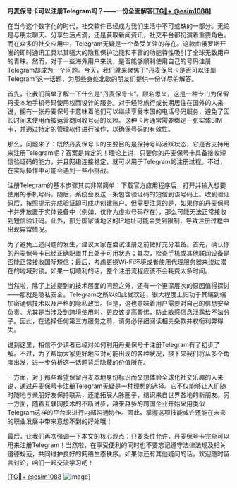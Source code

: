 **丹麦保号卡可以注册Telegram吗？——一份全面解答[[TG💪+ @esim1088](https://t.me/s/esim1088)]**

在当今这个数字化的时代，社交软件已经成为我们生活中不可或缺的一部分。无论是与朋友聊天、分享生活点滴，还是获取新闻资讯，社交平台都扮演着重要角色。而在众多的社交应用中，Telegram无疑是一个备受关注的存在。这款由俄罗斯开发的即时通讯工具以其强大的隐私保护功能和丰富的功能特性吸引了全球无数用户的青睐。然而，对于一些海外用户来说，是否能够顺利使用自己的号码注册Telegram却成为一个问题。今天，我们就来聚焦于“丹麦保号卡是否可以注册Telegram”这一话题，为那些身处北欧的朋友们提供一份详尽的解答。

首先，让我们简单了解一下什么是“丹麦保号卡”。顾名思义，这是一种专门为保留丹麦本地手机号码使用权而设计的服务。对于经常旅行或长期居住在国外的人来说，拥有一张丹麦保号卡意味着他们可以继续享受本国的电话号码服务，避免了因长时间未使用而被运营商回收号码的风险。这种卡片通常需要绑定一张实体SIM卡，并通过特定的管理软件进行操作，以确保号码的有效性。

那么，问题来了：既然丹麦保号卡的主要目的是保持号码活跃状态，它是否支持用来注册Telegram呢？答案是肯定的！理论上讲，只要你的丹麦保号卡具备接收短信验证码的能力，并且网络连接稳定，就可以用于Telegram的注册过程。不过，在实际操作中可能会遇到一些小挑战。

注册Telegram的基本步骤其实非常简单：下载官方应用程序后，打开并输入想要使用的手机号码。随后，系统会发送一条包含验证码的短信到该号码上。收到验证码后，按照提示完成验证即可成功创建账户。但需要注意的是，如果你的丹麦保号卡并非放置于实体设备中（例如，仅作为虚拟号码存在），那么可能无法正常接收到短信验证码。此外，部分国家或地区的IP地址可能会受到限制，导致注册过程中出现异常情况。

为了避免上述问题的发生，建议大家在尝试注册之前做好充分准备。首先，确认你的丹麦保号卡已经正确配置并且处于可用状态；其次，检查手机或其他联网设备是否能正常接收国际短信；最后，考虑更换Wi-Fi环境或者使用代理服务器来绕过潜在的地域封锁。如果一切顺利的话，整个注册流程应该不会耗费太多时间。

当然啦，除了上述提到的技术层面的问题之外，还有一个更深层次的原因值得探讨——那就是隐私安全。Telegram之所以如此受欢迎，很大程度上归功于其端到端加密通信技术以及严格的隐私政策。但是，这也意味着用户需要对自己的信息安全负责。尤其是当涉及到跨境使用时，更应该提高警惕，防止敏感信息泄露给不法分子。因此，在选择任何第三方服务之前，请务必仔细阅读相关条款并权衡利弊得失。

说到这里，相信不少读者已经对如何利用丹麦保号卡注册Telegram有了初步了解。不过，为了帮助大家更好地应对可能出现的各种状况，接下来我们将从多个角度出发，进一步分析这一话题背后隐藏的价值所在。

一方面，对于那些希望保留丹麦本地身份标识而又想体验全球化社交乐趣的人来说，通过丹麦保号卡注册Telegram无疑是一种理想的选择。它不仅能够让人们随时随地与亲朋好友保持联系，还能拓展人脉圈子，结识来自世界各地的新朋友。另一方面，随着互联网技术的不断进步，越来越多的跨国企业开始采用类似Telegram这样的平台来进行内部沟通协作。因此，掌握这项技能或许还能在未来的职业发展中带来意想不到的好处哦！

最后，让我们再次强调一下本文的核心观点：只要条件允许，丹麦保号卡完全可以用来注册Telegram！当然啦，在享受便利的同时也不要忘记遵守法律法规及相关道德规范，共同维护良好的网络生态秩序。如果你还有其他疑问的话，欢迎随时留言讨论，咱们一起交流学习吧！

[[TG💪+ @esim1088](https://t.me/s/esim1088) ![Image](https://i.postimg.cc/4NQfJmqS/Snipaste-2025-05-13-00-14-12.png)]